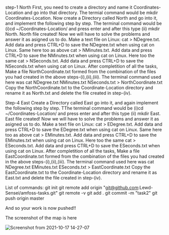 step-1 North
First, you need to create a directory and name it Coordinates-Location and go into that directory. The termial command would be mkdir Coordinates-Location.
Now create a Directory called North and go into it, and implement the following step by step. The terminal command would be (i)cd ~/Coordinates-Location/ and press enter and after this type (ii) mkdir North. North file created!
Now we will have to solve the problems and answer it as asigned us to do.
Make a text file on Linux: cat > NDegree.txt. Add data and press CTRL+D to save the NDegree.txt when using cat on Linux.
Same here too as above cat > NMinutes.txt. Add data and press CTRL+D to save the NMinutes.txt when using cat on Linux.
Here too the same cat > NSeconds.txt. Add data and press CTRL+D to save the NSeconds.txt when using cat on Linux.
After completition of all the tasks, Make a file NorthCoordinate.txt formed from the combination of the files you had created in the above steps-(i),(ii),(iii). The terminal command used here was cat NDegree.txt NMinutes.txt NSeconds.txt > NorthCoordinate.txt
Copy the NorthCoordinate.txt to the Coordinate-Location directory and rename it as North.txt and delete the file created in step-(iv).

Step-4 East
Create a Directory called East go into it, and again implement the following step by step.  TThe terminal command would be (i)cd ~/Coordinates-Location/ and press enter and after this type (ii) mkdir East. East file created!
Now we will have to solve the problems and answer it as asigned us to do.
Make a text file on Linux: cat > EDegree.txt. Add data and press CTRL+D to save the EDegree.txt when using cat on Linux.
Same here too as above cat > EMinutes.txt. Add data and press CTRL+D to save the EMinutes.txt when using cat on Linux.
Here too the same cat > ESeconds.txt. Add data and press CTRL+D to save the ESeconds.txt when using cat on Linux.
After completition of all the tasks, Make a file EastCoordinate.txt formed from the combination of the files you had created in the above steps-(i),(ii),(iii). The terminal command used here was cat NDegree.txt EMinutes.txt ESeconds.txt > EastCoordinate.txt
Copy the EastCoordinate.txt to the Coordinate-Location directory and rename it as East.txt and delete the file created in step-(iv).

List of commands:
git init
git remote add origin "git@github.com:Lewd-Sensei/amfoss-tasks.git"
git remote -v
git add .
git commit -m "task2"
git push origin master

And so your work is now pushed!!

The screenshot of the map is here

![Screenshot from 2021-10-17 14-27-07](https://user-images.githubusercontent.com/92096747/138327567-c9f3b971-323f-4dbd-a43c-82a40469c9d3.png)

